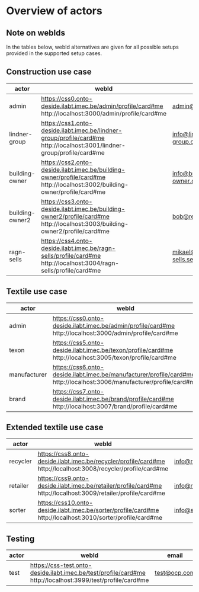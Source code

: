 # Overview of actors

## Note on webIds

In the tables below, webId alternatives are given for all possible setups provided in the supported setup cases.

## Construction use case

| **actor**       | **webId**                                                                                                                           | **email**               | **password** |
|-----------------|-------------------------------------------------------------------------------------------------------------------------------------|-------------------------|--------------|
| admin           | https://css0.onto-deside.ilabt.imec.be/admin/profile/card#me <br/> http://localhost:3000/admin/profile/card#me                      | admin@ocp.com           | admin123     |
| lindner-group   | https://css1.onto-deside.ilabt.imec.be/lindner-group/profile/card#me <br/> http://localhost:3001/lindner-group/profile/card#me      | info@lindner-group.com  | lindner123   |
| building-owner  | https://css2.onto-deside.ilabt.imec.be/building-owner/profile/card#me <br/> http://localhost:3002/building-owner/profile/card#me    | info@building-owner.com | building123  |
| building-owner2 | https://css3.onto-deside.ilabt.imec.be/building-owner2/profile/card#me <br/> http://localhost:3003/building-owner2/profile/card#me  | bob@realestate.com      | bob123       |
| ragn-sells      | https://css4.onto-deside.ilabt.imec.be/ragn-sells/profile/card#me <br/> http://localhost:3004/ragn-sells/profile/card#me            | mikael@ragn-sells.se    | mikael123    |

## Textile use case

| **actor**    | **webId**                                                                                                                    | **email**             | **password**    |
|--------------|------------------------------------------------------------------------------------------------------------------------------|-----------------------|-----------------|
| admin        | https://css0.onto-deside.ilabt.imec.be/admin/profile/card#me <br/> http://localhost:3000/admin/profile/card#me               | admin@ocp.com         | admin123        |
| texon        | https://css5.onto-deside.ilabt.imec.be/texon/profile/card#me <br/> http://localhost:3005/texon/profile/card#me               | info@texon.com        | texon123        |
| manufacturer | https://css6.onto-deside.ilabt.imec.be/manufacturer/profile/card#me <br/> http://localhost:3006/manufacturer/profile/card#me | info@manufacturer.com | manufacturer123 |
| brand        | https://css7.onto-deside.ilabt.imec.be/brand/profile/card#me <br/> http://localhost:3007/brand/profile/card#me               | info@brand.com        | brand123        |

## Extended textile use case

| **actor**    | **webId**                                                                                                                    | **email**             | **password**    |
|--------------|------------------------------------------------------------------------------------------------------------------------------|-----------------------|-----------------|
| recycler     | https://css8.onto-deside.ilabt.imec.be/recycler/profile/card#me <br/> http://localhost:3008/recycler/profile/card#me         | info@recycler.com     | recycler123     |
| retailer     | https://css9.onto-deside.ilabt.imec.be/retailer/profile/card#me <br/> http://localhost:3009/retailer/profile/card#me         | info@retailer.com     | retailer123     |
| sorter       | https://css10.onto-deside.ilabt.imec.be/sorter/profile/card#me <br/> http://localhost:3010/sorter/profile/card#me            | info@sorter.com       | sorter123       |

## Testing

| **actor** | **webId**                                                                                                           | **email**    | **password** |
|-----------|---------------------------------------------------------------------------------------------------------------------|--------------|--------------|
| test      | https://css-test.onto-deside.ilabt.imec.be/test/profile/card#me <br/> http://localhost:3999/test/profile/card#me    | test@ocp.com | test123      |
